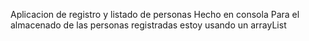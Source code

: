 Aplicacion de registro y listado de personas
Hecho en consola
Para el almacenado de las personas registradas estoy usando un arrayList
